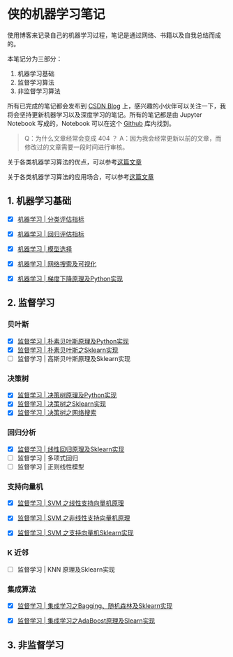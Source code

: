 

# 侠的机器学习笔记

使用博客来记录自己的机器学习过程，笔记是通过网络、书籍以及自我总结而成的。

本笔记分为三部分：

1. 机器学习基础
2. 监督学习算法
3. 非监督学习算法

所有已完成的笔记都会发布到 [CSDN Blog](https://blog.csdn.net/weixin_45488228) 上，感兴趣的小伙伴可以关注一下，我将会坚持更新机器学习以及深度学习的笔记。所有的笔记都是由 Jupyter Notebook 写成的，Notebook 可以在这个 [Github](https://github.com/X1AOX1A/Machine-Learning#朴素贝叶斯) 库内找到。

> Q：为什么文章经常会变成 404 ？
> A：因为我会经常更新以前的文章，而修改过的文章需要一段时间进行审核。

关于各类机器学习算法的优点，可以参考[这篇文章](https://www.hackingnote.com/en/machine-learning/algorithms-pros-and-cons)

关于各类机器学习算法的应用场合，可以参考[这篇文章](https://cloud.tencent.com/developer/article/1064119)



## 1. 机器学习基础

- [x] [机器学习 | 分类评估指标](https://blog.csdn.net/weixin_45488228/article/details/98896294)

- [x] [机器学习 | 回归评估指标](https://blog.csdn.net/weixin_45488228/article/details/98897061)

- [x] [机器学习 | 模型选择](https://blog.csdn.net/weixin_45488228/article/details/99115070)

- [x] [机器学习 | 网络搜索及可视化](https://blog.csdn.net/weixin_45488228/article/details/99235845)

- [x] [机器学习 | 梯度下降原理及Python实现](https://blog.csdn.net/weixin_45488228/article/details/99506171)

  

## 2. 监督学习

### 贝叶斯

- [x] [监督学习 | 朴素贝叶斯原理及Python实现](https://blog.csdn.net/weixin_45488228/article/details/98505200)
- [x] [监督学习 | 朴素贝叶斯之Sklearn实现](https://blog.csdn.net/weixin_45488228/article/details/98505609)
- [ ] 监督学习 | 高斯贝叶斯原理及Sklearn实现

### 决策树

- [x] [监督学习 | 决策树原理及Python实现](https://blog.csdn.net/weixin_45488228/article/details/98665115)
- [x] [监督学习 | 决策树之Sklearn实现](https://blog.csdn.net/weixin_45488228/article/details/98751821)
- [x] [监督学习 | 决策树之网络搜索](https://blog.csdn.net/weixin_45488228/article/details/99253498)

### 回归分析

- [x] [监督学习 | 线性回归原理及Sklearn实现](https://blog.csdn.net/weixin_45488228/article/details/99345417)
- [ ] 监督学习 | 多项式回归
- [ ] 监督学习 | 正则线性模型

### 支持向量机

- [x] [监督学习 | SVM 之线性支持向量机原理](https://blog.csdn.net/weixin_45488228/article/details/99687673)

- [x] [监督学习 | SVM 之非线性支持向量机原理](https://blog.csdn.net/weixin_45488228/article/details/99698777)

- [x] [监督学习 | SVM 之支持向量机Sklearn实现](https://blog.csdn.net/weixin_45488228/article/details/99711744)

### K 近邻

- [ ] 监督学习 | KNN 原理及Sklearn实现

### 集成算法

- [x] [监督学习 | 集成学习之Bagging、随机森林及Sklearn实现](https://blog.csdn.net/weixin_45488228/article/details/100013912)

- [x] [监督学习 | 集成学习之AdaBoost原理及Slearn实现]()

## 3. 非监督学习